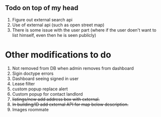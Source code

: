 ## Todo on top of my head

1. Figure out external search api
2. Use of external api (such as open street map)
3. There is some issue with the user part (where if the user doen't want to list himself, even then he is seen publicly)

# Other modifications to do

1. Not removed from DB when admin removes from dashboard
2. Sigin doctype errors
3. Dashboard seeing signed in user 
4. Lease filter
4. custom popup replace alert
5. Custom popup for contact landlord
5. ~~listings/new add address box with external.~~
6. ~~In building/ID add external API for map below description.~~
7. Images roommate
